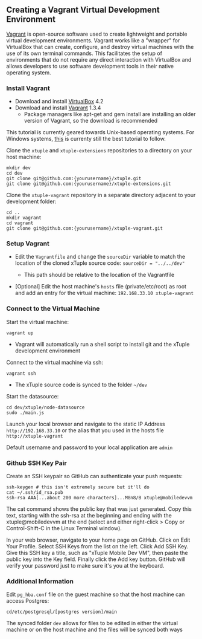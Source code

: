 ## Creating a Vagrant Virtual Development Environment ##

[Vagrant](http://docs.vagrantup.com/v2/why-vagrant/index.html) is open-source software used to create lightweight and portable virtual development environments. Vagrant works like a "wrapper" for VirtualBox that can create, configure, and destroy virtual machines with the use of its own terminal commands. This facilitates the setup of environments that do not require any direct interaction with VirtualBox and allows developers to use software development tools in their native operating system.

###  Install Vagrant ###

- Download and install [VirtualBox](https://www.virtualbox.org/wiki/Downloads) 4.2
- Download and install [Vagrant](http://downloads.vagrantup.com/tags/v1.3.4) 1.3.4
  - Package managers like apt-get and gem install are installing an older version of Vagrant, so the download is recommended

This tutorial is currently geared towards Unix-based operating systems. 
For Windows systems, [this](https://github.com/xtuple/xtuple/wiki/Step-by-step-setup-of-a-Virtual-Development-Environment-using-Vagrant) is currenty still the best tutorial to follow. 

Clone the `xtuple` and `xtuple-extensions` repositories to a directory on your host machine:

    mkdir dev
    cd dev
    git clone git@github.com:{yourusername}/xtuple.git
    git clone git@github.com:{yourusername}/xtuple-extensions.git
    
Clone the `xtuple-vagrant` repository in a separate directory adjacent to your development folder:

    cd ..
    mkdir vagrant
    cd vagrant
    git clone git@github.com:{yourusername}/xtuple-vagrant.git
    
### Setup Vagrant ###

- Edit the `Vagrantfile` and change the `sourceDir` variable to match the location of the cloned xTuple source code: `sourceDir = "../../dev"`
  - This path should be relative to the location of the Vagrantfile

- [Optional] Edit the host machine's `hosts` file (private/etc/root) as root and add an entry for the virtual machine: `192.168.33.10 xtuple-vagrant`

### Connect to the Virtual Machine ###

Start the virtual machine:
    
    vagrant up
- Vagrant will automatically run a shell script to install git and the xTuple development environment 

Connect to the virtual machine via ssh:
    
    vagrant ssh
- The xTuple source code is synced to the folder `~/dev`


Start the datasource:

    cd dev/xtuple/node-datasource
    sudo ./main.js

Launch your local browser and navigate to the static IP Address `http://192.168.33.10` or 
the alias that you used in the hosts file `http://xtuple-vagrant`

Default username and password to your local application are `admin`

### Github SSH Key Pair ###
Create an SSH keypair so GitHub can authenticate your push requests:

    ssh-keygen # this isn't extremely secure but it'll do
    cat ~/.ssh/id_rsa.pub
    ssh-rsa AAA[...about 200 more characters]...M8n8/B xtuple@mobiledevvm

The cat command shows the public key that was just generated. Copy this text, starting with the ssh-rsa at the beginning and ending with the xtuple@mobiledevvm at the end (select and either right-click > Copy or Control-Shift-C in the Linux Terminal window).

In your web browser, navigate to your home page on GitHub. Click on Edit Your Profile. Select SSH Keys from the list on the left. Click Add SSH Key. Give this SSH key a title, such as "xTuple Mobile Dev VM", then paste the public key into the Key field. Finally click the Add key button. GitHub will verify your password just to make sure it's you at the keyboard.

### Additional Information ###

Edit `pg_hba.conf` file on the guest machine so that the host machine can access Postgres: 

    cd/etc/postgresql/[postgres version]/main

The synced folder ```dev``` allows for files to be edited in either the virtual machine or on the host machine and the files will be synced both ways
